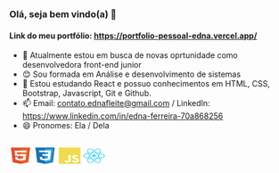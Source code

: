 ### Olá, seja bem vindo(a) 👋

#### Link do meu portfólio: https://portfolio-pessoal-edna.vercel.app/

- 🔭  Atualmente estou em busca de novas oprtunidade como desenvolvedora front-end junior
- 😊  Sou formada em Análise e desenvolvimento de sistemas
- 🌱  Estou estudando React e possuo conhecimentos em HTML, CSS, Bootstrap, Javascript, Git e Github.
- 📫  Email: contato.ednafleite@gmail.com / LinkedIn: https://www.linkedin.com/in/edna-ferreira-70a868256
- 😄  Pronomes: Ela / Dela


<div style="display: inline_block"><br>
  <img align="center" alt="Rafa-HTML" height="30" width="40" src="https://raw.githubusercontent.com/devicons/devicon/master/icons/html5/html5-original.svg">
  <img align="center" alt="Rafa-CSS" height="30" width="40" src="https://raw.githubusercontent.com/devicons/devicon/master/icons/css3/css3-original.svg">
  <img align="center" alt="Rafa-Js" height="30" width="40" src="https://raw.githubusercontent.com/devicons/devicon/master/icons/javascript/javascript-plain.svg">
  <img align="center" alt="Rafa-React" height="30" width="40" src="https://raw.githubusercontent.com/devicons/devicon/master/icons/react/react-original.svg">
</div>
